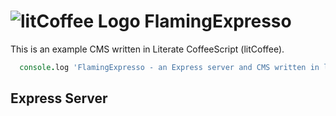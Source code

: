 ![litCoffee Logo](https://raw.github.com/scanton/flaming-expresso/master/public/images/litCoffee-icon-horiz.png) FlamingExpresso
===============

This is an example CMS written in Literate CoffeeScript (litCoffee).
```coffeescript
  console.log 'FlamingExpresso - an Express server and CMS written in litCoffee'
```
Express Server
--------------
